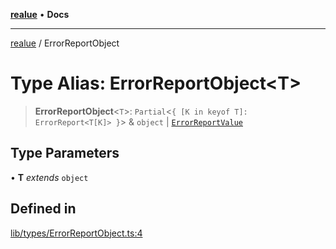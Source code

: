 [**realue**](../README.md) • **Docs**

***

[realue](../README.md) / ErrorReportObject

# Type Alias: ErrorReportObject\<T\>

> **ErrorReportObject**\<`T`\>: `Partial`\<`{ [K in keyof T]: ErrorReport<T[K]> }`\> & `object` \| [`ErrorReportValue`](ErrorReportValue.md)

## Type Parameters

• **T** *extends* `object`

## Defined in

[lib/types/ErrorReportObject.ts:4](https://github.com/nevoland/realue/blob/3ee19205f96a631a4bd1adc96c572cca62bfa0d1/lib/types/ErrorReportObject.ts#L4)

